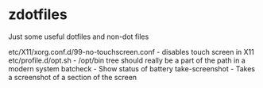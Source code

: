 # zdotfiles
Just some useful dotfiles and non-dot files

etc/X11/xorg.conf.d/99-no-touchscreen.conf - disables touch screen in X11
etc/profile.d/opt.sh - /opt/bin tree should really be a part of the path 
                       in a modern system
batcheck              - Show status of battery
take-screenshot	      - Takes a screenshot of a section of the screen